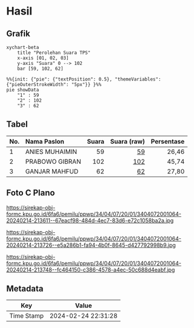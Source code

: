 # Hasil

## Grafik

```mermaid
xychart-beta
    title "Perolehan Suara TPS"
    x-axis [01, 02, 03]
    y-axis "Suara" 0 --> 102
    bar [59, 102, 62]
```

```mermaid
%%{init: {"pie": {"textPosition": 0.5}, "themeVariables": {"pieOuterStrokeWidth": "5px"}} }%%
pie showData
    "1" : 59
    "2" : 102
    "3" : 62
```

## Tabel

| No. | Nama Paslon    | Suara | Suara (raw) | Persentase |
|:--- |:-------------- | -----:| -----------:| ----------:|
| 1   | ANIES MUHAIMIN | 59    | [59][p-1]   | 26,46      |
| 2   | PRABOWO GIBRAN | 102   | [102][p-2]  | 45,74      |
| 3   | GANJAR MAHFUD  | 62    | [62][p-3]   | 27,80      |


[p-1]: https://github.com/gigit-pemilu/pemilu-2024-34-di-yogyakarta/blob/main/pilpres/hitung-suara/sub/34-di-yogyakarta/sub/04-sleman/sub/07-depok/sub/2001-caturtunggal/sub/064-tps/sub/paslon-1.txt
[p-2]: https://github.com/gigit-pemilu/pemilu-2024-34-di-yogyakarta/blob/main/pilpres/hitung-suara/sub/34-di-yogyakarta/sub/04-sleman/sub/07-depok/sub/2001-caturtunggal/sub/064-tps/sub/paslon-2.txt
[p-3]: https://github.com/gigit-pemilu/pemilu-2024-34-di-yogyakarta/blob/main/pilpres/hitung-suara/sub/34-di-yogyakarta/sub/04-sleman/sub/07-depok/sub/2001-caturtunggal/sub/064-tps/sub/paslon-3.txt

## Foto C Plano

https://sirekap-obj-formc.kpu.go.id/6fa6/pemilu/ppwp/34/04/07/20/01/3404072001064-20240214-213611--67eacf98-484d-4ec7-83d6-e72c1058ba2a.jpg

https://sirekap-obj-formc.kpu.go.id/6fa6/pemilu/ppwp/34/04/07/20/01/3404072001064-20240214-213726--e5a286b1-fa94-4b0f-8645-d427792998b9.jpg

https://sirekap-obj-formc.kpu.go.id/6fa6/pemilu/ppwp/34/04/07/20/01/3404072001064-20240214-213748--fc464150-c386-4578-a4ec-50c688d4eabf.jpg


## Metadata

| Key        | Value               |
| ---------- | ------------------- |
| Time Stamp | 2024-02-24 22:31:28 |



